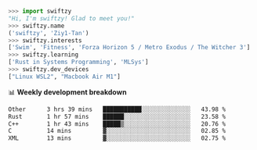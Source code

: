 ```python
>>> import swiftzy
"Hi, I'm swiftzy! Glad to meet you!"
>>> swiftzy.name
('swiftzy', 'Ziy1-Tan')
>>> swiftzy.interests
['Swim', 'Fitness', 'Forza Horizon 5 / Metro Exodus / The Witcher 3']
>>> swiftzy.learning
['Rust in Systems Programming', 'MLSys']
>>> swiftzy.dev_devices
["Linux WSL2", "Macbook Air M1"]
```
📊 **Weekly development breakdown**
<!--START_SECTION:waka-->

```txt
Other      3 hrs 39 mins   ███████████░░░░░░░░░░░░░░   43.98 %
Rust       1 hr 57 mins    ██████░░░░░░░░░░░░░░░░░░░   23.58 %
C++        1 hr 43 mins    █████▒░░░░░░░░░░░░░░░░░░░   20.76 %
C          14 mins         ▓░░░░░░░░░░░░░░░░░░░░░░░░   02.85 %
XML        13 mins         ▓░░░░░░░░░░░░░░░░░░░░░░░░   02.75 %
```

<!--END_SECTION:waka-->
